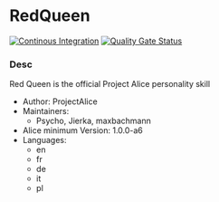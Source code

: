 # RedQueen

[![Continous Integration](https://gitlab.com/project-alice-assistant/skills/skill_RedQueen/badges/master/pipeline.svg)](https://gitlab.com/project-alice-assistant/skills/skill_RedQueen/pipelines/latest)
[![Quality Gate Status](https://sonarcloud.io/api/project_badges/measure?project=project-alice-assistant_skill_RedQueen&metric=alert_status)](https://sonarcloud.io/dashboard?id=project-alice-assistant_skill_RedQueen)

### Desc
Red Queen is the official Project Alice personality skill

- Author: ProjectAlice
- Maintainers:
  - Psycho, Jierka, maxbachmann
- Alice minimum Version: 1.0.0-a6
- Languages:
  - en
  - fr
  - de
  - it
  - pl

